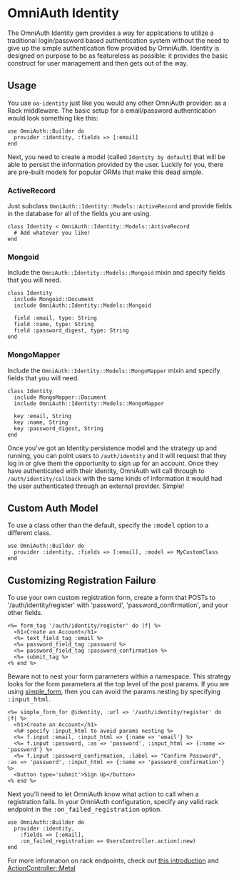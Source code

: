 # OmniAuth Identity

The OmniAuth Identity gem provides a way for applications to utilize a
traditional login/password based authentication system without the need
to give up the simple authentication flow provided by OmniAuth. Identity
is designed on purpose to be as featureless as possible: it provides the
basic construct for user management and then gets out of the way.

## Usage

You use `oa-identity` just like you would any other OmniAuth provider: as a
Rack middleware. The basic setup for a email/password authentication would
look something like this:

    use OmniAuth::Builder do
      provider :identity, :fields => [:email]
    end

Next, you need to create a model (called `Identity by default`) that will be
able to persist the information provided by the user. Luckily for you, there
are pre-built models for popular ORMs that make this dead simple.

### ActiveRecord

Just subclass `OmniAuth::Identity::Models::ActiveRecord` and provide fields
in the database for all of the fields you are using.

    class Identity < OmniAuth::Identity::Models::ActiveRecord
      # Add whatever you like!
    end

### Mongoid

Include the `OmniAuth::Identity::Models::Mongoid` mixin and specify
fields that you will need.

    class Identity
      include Mongoid::Document
      include OmniAuth::Identity::Models::Mongoid

      field :email, type: String
      field :name, type: String
      field :password_digest, type: String
    end

### MongoMapper

Include the `OmniAuth::Identity::Models::MongoMapper` mixin and specify
fields that you will need.

    class Identity
      include MongoMapper::Document
      include OmniAuth::Identity::Models::MongoMapper

      key :email, String
      key :name, String
      key :password_digest, String
    end

Once you've got an Identity persistence model and the strategy up and
running, you can point users to `/auth/identity` and it will request
that they log in or give them the opportunity to sign up for an account.
Once they have authenticated with their identity, OmniAuth will call
through to `/auth/identity/callback` with the same kinds of information
it would had the user authenticated through an external provider.
Simple!

## Custom Auth Model

To use a class other than the default, specify the <tt>:model</tt> option to a
different class.

    use OmniAuth::Builder do
      provider :identity, :fields => [:email], :model => MyCustomClass
    end

## Customizing Registration Failure

To use your own custom registration form, create a form that POSTs to
'/auth/identity/register' with 'password', 'password_confirmation', and your
other fields.

    <%= form_tag '/auth/identity/register' do |f| %>
      <h1>Create an Account</h1>
      <%= text_field_tag :email %>
      <%= password_field_tag :password %>
      <%= password_field_tag :password_confirmation %>
      <%= submit_tag %>
    <% end %>

Beware not to nest your form parameters within a namespace. This strategy
looks for the form parameters at the top level of the post params. If you are
using [simple\_form](https://github.com/plataformatec/simple_form), then you
can avoid the params nesting by specifying <tt>:input_html</tt>.

    <%= simple_form_for @identity, :url => '/auth/identity/register' do |f| %>
      <h1>Create an Account</h1>
      <%# specify :input_html to avoid params nesting %>
      <%= f.input :email, :input_html => {:name => 'email'} %>
      <%= f.input :password, :as => 'password', :input_html => {:name => 'password'} %>
      <%= f.input :password_confirmation, :label => "Confirm Password", :as => 'password', :input_html => {:name => 'password_confirmation'} %>
      <button type='submit'>Sign Up</button>
    <% end %>

Next you'll need to let OmniAuth know what action to call when a registration
fails. In your OmniAuth configuration, specify any valid rack endpoint in the
<tt>:on_failed_registration</tt> option.

    use OmniAuth::Builder do
      provider :identity,
        :fields => [:email],
        :on_failed_registration => UsersController.action(:new)
    end

For more information on rack endpoints, check out [this
introduction](http://library.edgecase.com/Rails/2011/01/04/rails-routing-and-rack-endpoints.html)
and
[ActionController::Metal](http://rubydoc.info/docs/rails/ActionController/Metal)
